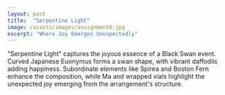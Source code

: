 ```yaml
---
layout: post
title:  "Serpentine Light"
image: /assets/images/assignment6.jpg
excerpt: "Where Joy Emerges Unexpectedly"
---
```


"Serpentine Light" captures the joyous essence of a Black Swan event. Curved Japanese Euonymus forms a swan shape, with vibrant daffodils adding happiness. Subordinate elements like Spirea and Boston Fern enhance the composition, while Ma and wrapped vials highlight the unexpected joy emerging from the arrangement's structure.